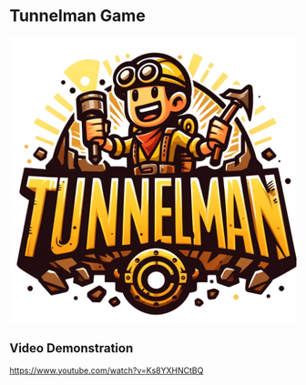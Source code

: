 # Tunnelman Game

![Tunnelman game Logo](tunnelman.png)


## Video Demonstration
https://www.youtube.com/watch?v=Ks8YXHNCtBQ
